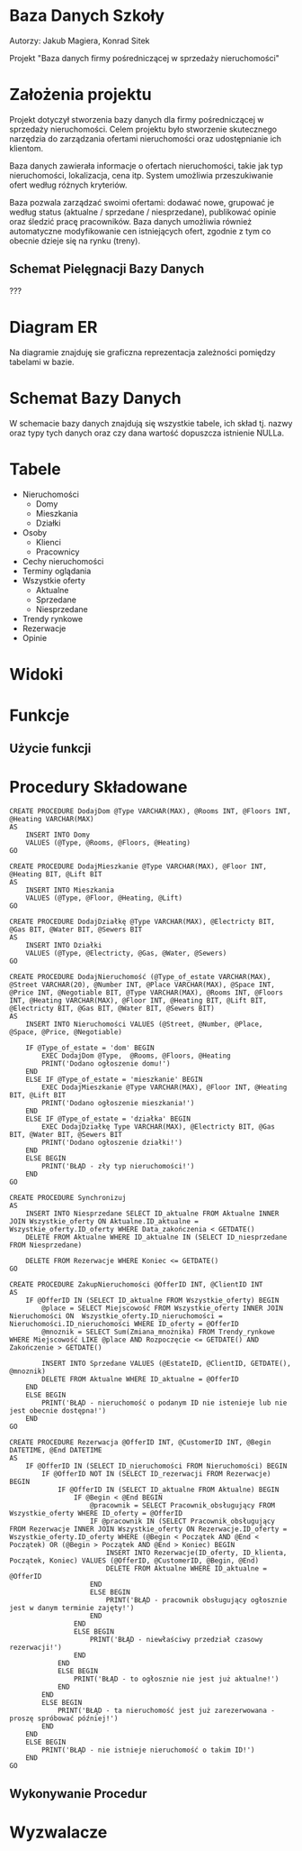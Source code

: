 # Baza Danych Szkoły
Autorzy: Jakub Magiera, Konrad Sitek

Projekt "Baza danych firmy pośredniczącej w sprzedaży nieruchomości"

# Założenia projektu

Projekt dotyczył stworzenia bazy danych dla firmy pośredniczącej w sprzedaży nieruchomości. Celem projektu było stworzenie skutecznego narzędzia do zarządzania ofertami nieruchomości oraz udostępnianie ich klientom.

Baza danych zawierała informacje o ofertach nieruchomości, takie jak typ nieruchomości, lokalizacja, cena itp. System umożliwia przeszukiwanie ofert według różnych kryteriów.

Baza pozwala zarządzać swoimi ofertami: dodawać nowe, grupować je według status (aktualne / sprzedane / niesprzedane), publikować opinie oraz śledzić pracę pracowników. Baza danych umożliwia również automatyczne modyfikowanie cen istniejących ofert, zgodnie z tym co obecnie dzieje się na rynku (treny).

## Schemat Pielęgnacji Bazy Danych

???

# Diagram ER
Na diagramie znajduję sie graficzna reprezentacja zależności pomiędzy tabelami w bazie.

# Schemat Bazy Danych
W schemacie bazy danych znajdują się wszystkie tabele, ich skład tj. nazwy oraz typy tych danych oraz czy dana wartość dopuszcza istnienie NULLa.

# Tabele

- Nieruchomości
    - Domy
    - Mieszkania
    - Działki
- Osoby
    - Klienci
    - Pracownicy
- Cechy nieruchomości
- Terminy oglądania
- Wszystkie oferty
    - Aktualne
    - Sprzedane
    - Niesprzedane
- Trendy rynkowe
- Rezerwacje
- Opinie

# Widoki


# Funkcje


## Użycie funkcji


# Procedury Składowane

```tsql
CREATE PROCEDURE DodajDom @Type VARCHAR(MAX), @Rooms INT, @Floors INT, @Heating VARCHAR(MAX)
AS
    INSERT INTO Domy
    VALUES (@Type, @Rooms, @Floors, @Heating)
GO
```
```tsql
CREATE PROCEDURE DodajMieszkanie @Type VARCHAR(MAX), @Floor INT, @Heating BIT, @Lift BIT
AS
    INSERT INTO Mieszkania
    VALUES (@Type, @Floor, @Heating, @Lift)
GO
```
```tsql
CREATE PROCEDURE DodajDziałkę @Type VARCHAR(MAX), @Electricty BIT, @Gas BIT, @Water BIT, @Sewers BIT
AS
    INSERT INTO Działki
    VALUES (@Type, @Electricty, @Gas, @Water, @Sewers)
GO
```
```tsql
CREATE PROCEDURE DodajNieruchomość (@Type_of_estate VARCHAR(MAX), @Street VARCHAR(20), @Number INT, @Place VARCHAR(MAX), @Space INT, @Price INT, @Negotiable BIT, @Type VARCHAR(MAX), @Rooms INT, @Floors INT, @Heating VARCHAR(MAX), @Floor INT, @Heating BIT, @Lift BIT, @Electricty BIT, @Gas BIT, @Water BIT, @Sewers BIT) 
AS
    INSERT INTO Nieruchomości VALUES (@Street, @Number, @Place, @Space, @Price, @Negotiable)

    IF @Type_of_estate = 'dom' BEGIN
        EXEC DodajDom @Type,  @Rooms, @Floors, @Heating
        PRINT('Dodano ogłoszenie domu!')
    END
    ELSE IF @Type_of_estate = 'mieszkanie' BEGIN
        EXEC DodajMieszkanie @Type VARCHAR(MAX), @Floor INT, @Heating BIT, @Lift BIT
        PRINT('Dodano ogłoszenie mieszkania!')
    END
    ELSE IF @Type_of_estate = 'działka' BEGIN
        EXEC DodajDziałkę Type VARCHAR(MAX), @Electricty BIT, @Gas BIT, @Water BIT, @Sewers BIT
        PRINT('Dodano ogłoszenie działki!')
    END
    ELSE BEGIN
        PRINT('BŁĄD - zły typ nieruchomości!')
    END
GO
```
```tsql
CREATE PROCEDURE Synchronizuj
AS
	INSERT INTO Niesprzedane SELECT ID_aktualne FROM Aktualne INNER JOIN Wszystkie_oferty ON Aktualne.ID_aktualne = Wszystkie_oferty.ID_oferty WHERE Data_zakończenia < GETDATE()
	DELETE FROM Aktualne WHERE ID_aktualne IN (SELECT ID_niesprzedane FROM Niesprzedane)

    DELETE FROM Rezerwacje WHERE Koniec <= GETDATE()
GO
```
```tsql
CREATE PROCEDURE ZakupNieruchomości @OfferID INT, @ClientID INT
AS
    IF @OfferID IN (SELECT ID_aktualne FROM Wszystkie_oferty) BEGIN
        @place = SELECT Miejscowość FROM Wszystkie_oferty INNER JOIN Nieruchomości ON  Wszystkie_oferty.ID_nieruchomości = Nieruchomości.ID_nieruchomości WHERE ID_oferty = @OfferID
        @mnoznik = SELECT Sum(Zmiana_mnożnika) FROM Trendy_rynkowe WHERE Miejscowość LIKE @place AND Rozpoczęcie <= GETDATE() AND Zakończenie > GETDATE()

        INSERT INTO Sprzedane VALUES (@EstateID, @ClientID, GETDATE(), @mnoznik)
        DELETE FROM Aktualne WHERE ID_aktualne = @OfferID
    END
    ELSE BEGIN
        PRINT('BŁĄD - nieruchomość o podanym ID nie istenieje lub nie jest obecnie dostępna!')
    END
GO
```
```tsql
CREATE PROCEDURE Rezerwacja @OfferID INT, @CustomerID INT, @Begin DATETIME, @End DATETIME
AS
    IF @OfferID IN (SELECT ID_nieruchomości FROM Nieruchomości) BEGIN
        IF @OfferID NOT IN (SELECT ID_rezerwacji FROM Rezerwacje) BEGIN
            IF @OfferID IN (SELECT ID_aktualne FROM Aktualne) BEGIN
                IF @Begin < @End BEGIN                    
                    @pracownik = SELECT Pracownik_obsługujący FROM Wszystkie_oferty WHERE ID_oferty = @OfferID
                    IF @pracownik IN (SELECT Pracownik_obsługujący FROM Rezerwacje INNER JOIN Wszystkie_oferty ON Rezerwacje.ID_oferty = Wszystkie_oferty.ID_oferty WHERE (@Begin < Początek AND @End < Początek) OR (@Begin > Początek AND @End > Koniec) BEGIN
                        INSERT INTO Rezerwacje(ID_oferty, ID_klienta, Początek, Koniec) VALUES (@OfferID, @CustomerID, @Begin, @End)
                        DELETE FROM Aktualne WHERE ID_aktualne = @OfferID
                    END
                    ELSE BEGIN
                        PRINT('BŁĄD - pracownik obsługujący ogłosznie jest w danym terminie zajęty!')
                    END
                END
                ELSE BEGIN
                    PRINT('BŁĄD - niewłaściwy przedział czasowy rezerwacji!')
                END
            END
            ELSE BEGIN
                PRINT('BŁĄD - to ogłosznie nie jest już aktualne!')
            END
        END
        ELSE BEGIN
            PRINT('BŁĄD - ta nieruchomość jest już zarezerwowana - proszę spróbować później!')
        END
    END
    ELSE BEGIN
        PRINT('BŁĄD - nie istnieje nieruchomość o takim ID!')
    END
GO
```

## Wykonywanie Procedur


# Wyzwalacze
